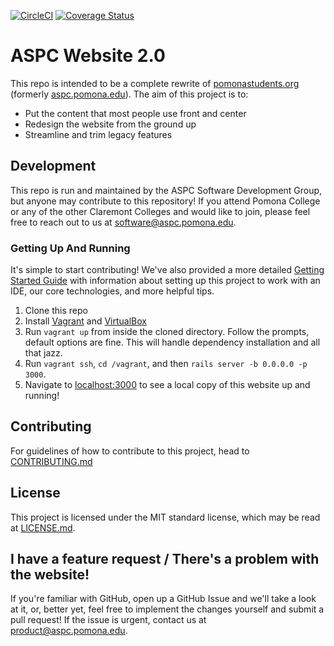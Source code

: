 [![CircleCI](https://circleci.com/gh/aspc/aspc-website/tree/master.svg?style=svg)](https://circleci.com/gh/aspc/aspc-website/tree/master) 
[![Coverage Status](https://coveralls.io/repos/github/aspc/aspc-website/badge.svg?branch=master)](https://coveralls.io/github/aspc/aspc-website?branch=master)


# ASPC Website 2.0

This repo is intended to be a complete rewrite of [pomonastudents.org](https://pomonastudents.org) (formerly [aspc.pomona.edu](http://aspc.pomona.edu)). The aim of this project is to:
 - Put the content that most people use front and center
 - Redesign the website from the ground up
 - Streamline and trim legacy features

## Development
This repo is run and maintained by the ASPC Software Development Group, but anyone may contribute to this repository!
If you attend Pomona College or any of the other Claremont Colleges and would like to join, please feel free to reach out to us at software@aspc.pomona.edu.

### Getting Up And Running
It's simple to start contributing! We've also provided a more detailed [Getting Started Guide](docs/getting-started.md)
with information about setting up this project to work with an IDE, our core technologies, and more helpful tips.

 1. Clone this repo
 2. Install [Vagrant](https://www.vagrantup.com/downloads.html) and [VirtualBox](https://www.virtualbox.org/wiki/Downloads)
 3. Run `vagrant up` from inside the cloned directory. Follow the prompts, default options are fine. This will handle dependency installation and all that jazz.
 4. Run `vagrant ssh`, `cd /vagrant`, and then `rails server -b 0.0.0.0 -p 3000`.
 5. Navigate to [localhost:3000](http://localhost:3000) to see a local copy of this website up and running!

## Contributing
For guidelines of how to contribute to this project, head to [CONTRIBUTING.md](CONTRIBUTING.md)

## License

This project is licensed under the MIT standard license, which may be read at [LICENSE.md](LICENSE.md).

## I have a feature request / There's a problem with the website!

If you're familiar with GitHub, open up a GitHub Issue and we'll take a look at it, or, better yet, feel free to implement the changes
yourself and submit a pull request! If the issue is urgent, contact us at product@aspc.pomona.edu.
